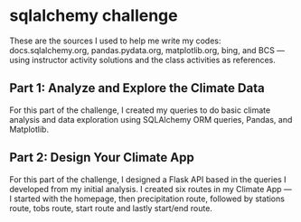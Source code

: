 # sqlalchemy challenge

These are the sources I used to help me write my codes: docs.sqlalchemy.org, pandas.pydata.org, matplotlib.org, bing, and BCS — using instructor activity solutions and the class activities as references. 

## Part 1: Analyze and Explore the Climate Data
For this part of the challenge, I created my queries to do basic climate analysis and data exploration using SQLAlchemy ORM queries, Pandas, and Matplotlib. 

## Part 2: Design Your Climate App
For this part of the challenge, I designed a Flask API based in the queries I developed from my initial analysis. I created six routes in my Climate App — I started with the homepage, then precipitation route, followed by stations route, tobs route, start route and lastly start/end route.



